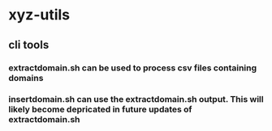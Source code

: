 # xyz-utils
## cli tools
### extractdomain.sh can be used to process csv files containing domains
### insertdomain.sh can use the extractdomain.sh  output. This will likely become depricated in future updates of extractdomain.sh
